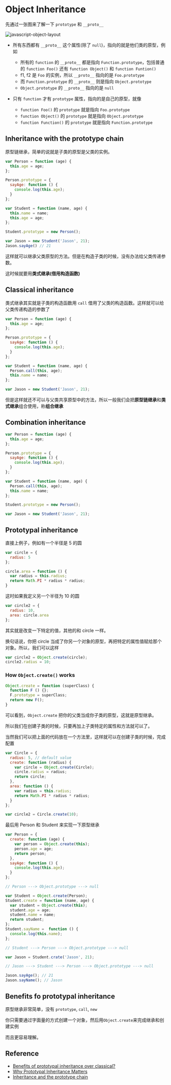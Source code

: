 # Object Inheritance

先通过一张图来了解一下 `prototype` 和 `__proto__`

![javascript-object-layout](assets/javascript-object-layout.png)

- 所有东西都有 `__proto__` 这个属性(除了 `null`)，指向的就是他们类的原型，例如

  - 所有的 `function` 的 `__proto__` 都是指向 `Function.prototype`，包括普通的 `function Foo()` 还有 `function Object()` 和 `function Funtion()`
  - f1, f2 是 `Foo` 的实例，所以 `__proto__` 指向的是 `Foo.prototype`
  - 而 `Function.prototype` 的 `__proto__` 则是指向 `Object.prototype`
  - `Object.prototype` 的 `__proto__` 指向的是 `null`
  
- 只有 `function` 才有 `prototype` 属性，指向的是自己的原型，就像
  
  - `function Foo()` 的 `prototype` 就是指向 `Foo.prototype`
  - `function Object()` 的 `prototype` 就是指向 `Object.prototype`
  - `function Function()` 的 `prototype` 就是指向 `Function.prototype`

## Inheritance with the prototype chain

原型链继承，简单的说就是子类的原型是父类的实例。

```javascript
var Person = function (age) {
  this.age = age;
};

Person.prototype = {
  sayAge: function () {
    console.log(this.age);
  }
};

var Student = function (name, age) {
  this.name = name;
  this.age = age;
};

Student.prototype = new Person();

var Jason = new Student('Jason', 21);
Jason.sayAge() // 21
```

这样就可以继承父类原型的方法。但是在构造子类的时候，没有办法给父类传递参数。

这时候就要用**类式继承(借用构造函数)**

## Classical inheritance

类式继承其实就是子类的构造函数用 `call` 借用了父类的构造函数。这样就可以给父类传递构造的参数了

```javascript
var Person = function (age) {
  this.age = age;
};

Person.prototype = {
  sayAge: function () {
    console.log(this.age);
  }
};

var Student = function (name, age) {
  Person.call(this, age);
  this.name = name;
};

var Jason = new Student('Jason', 21);
```

但是这样就还不可以与父类共享原型中的方法，所以一般我们会把**原型链继承**和**类式继承**组合使用，称**组合继承**

## Combination inheritance

```javascript
var Person = function (age) {
  this.age = age;
};

Person.prototype = {
  sayAge: function () {
    console.log(this.age);
  }
};

var Student = function (name, age) {
  Person.call(this, age);
  this.name = name;
};

Student.prototype = new Person();

var Jason = new Student('Jason', 21);
```

## Prototypal inheritance

直接上例子，例如有一个半径是 5 的圆

```javascript
var circle = {
  radius: 5
};

circle.area = function () {
  var radius = this.radius;
  return Math.PI * radius * radius;
}
```

这时如果我定义另一个半径为 10 的圆

```javascript
var circle2 = {
  radius: 10,
  area: circle.area
};
```

其实就是改变一下特定的值，其他的和 circle 一样。

换句话说，你把 circle 当成了你另一个对象的原型，再把特定的属性值赋给那个对象。所以，我们可以这样

```javascript
var circle2 = Object.create(circle);
circle2.radius = 10;
```

### How `Object.create()` works

```javascript
Object.create = function (superClass) {
  function F () {};
  F.prototype = superClass;
  return new F();
}
```

可以看到，`Object.create` 把你的父类当成你子类的原型，这就是原型继承。

所以我们在创建子类的时候，只要再加上子类特定的属性和方法就可以了。

当然我们可以把上面的代码放在一个方法里，这样就可以在创建子类的时候，完成配置

```javascript
var Circle = {
  radius: 5, // default value
  create: function (radius) {
    var circle = Object.create(Circle);
    circle.radius = radius;
    return circle;
  },
  area: function () {
    var radius = this.radius;
    return Math.PI * radius * radius;
  }
};

var circle2 = Circle.create(10);
```

最后用 Person 和 Student 来实现一下原型继承

```javascript
var Person = {
  create: function (age) {
    var person = Object.create(this);
    person.age = age;
    return person;
  },
  sayAge: function () {
    console.log(this.age);
  }
};

// Person ---> Object.prototype ---> null

var Student = Object.create(Person);
Student.create = function (name, age) {
  var student = Object.create(this);
  student.age = age;
  student.name = name;
  return student;
};
Student.sayName =  function () {
  console.log(this.name);
};

// Student ---> Person ---> Object.prototype ---> null

var Jason = Student.crate('Jason', 21);

// Jason ---> Student ---> Person ---> Object.prototype ---> null

Jason.sayAge(); // 21
Jason.sayName(); // Jason
```

## Benefits fo prototypal inheritance

原型继承非常简单，没有 `prototype`, `call`, `new` 

你只需要通过字面量的方式创建一个对象，然后用`Object.create`来完成继承和创建实例

而且更容易理解。

## Reference

- [Benefits of prototypal inheritance over classical?](http://stackoverflow.com/questions/2800964/benefits-of-prototypal-inheritance-over-classical)
- [Why Prototypal Inheritance Matters](http://aaditmshah.github.io/why-prototypal-inheritance-matters/)
- [Inheritance and the prototype chain](https://developer.mozilla.org/en-US/docs/Web/JavaScript/Inheritance_and_the_prototype_chain)

